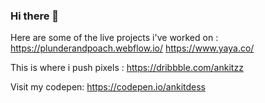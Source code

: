 ### Hi there 👋

Here are some of the live projects i've worked on :
https://plunderandpoach.webflow.io/
https://www.yaya.co/

This is where i push pixels :
https://dribbble.com/ankitzz

Visit my codepen:
https://codepen.io/ankitdess
